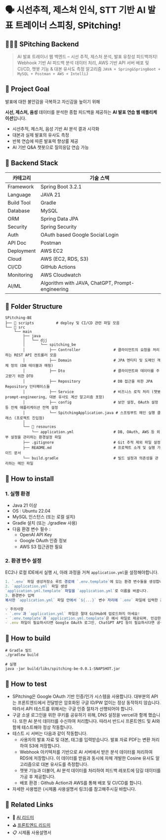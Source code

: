 # 🗣️ 시선추적, 제스처 인식, STT 기반 AI 발표 트레이너 스피칭, SPitching!

## 👩🏻‍💻 SPitching Backend

> AI 발표 트레이너 웹 백엔드 – 시선 추적, 제스처 분석, 발표 유창성 피드백까지!
Webhook 기반 AI 피드백 분석 데이터 처리, AWS 기반 API 서버 배포 및 CI/CD, 챗봇 기능 & 대본 유사도 측정 알고리즘
`JAVA + Spring&SpringBoot + MySQL + Postman + AWS + IntelliJ`
> 

## 🎯 **Project Goal**

발표에 대한 불안감을 극복하고 자신감을 높이기 위해

**시선, 제스처, 음성** 데이터를 분석한 종합 피드백을 제공하는 **AI 발표 연습 웹 애플리케이션**입니다.

- 시선추적, 제스처, 음성 기반 AI 분석 결과 시각화
- 대본과 실제 발표의 유사도 측정
- 반복 연습에 따른 발표력 향상률 제공
- AI 기반 Q&A 챗봇으로 질의응답 연습 가능

## 🧩 Back**end Stack**

| 카테고리 | 기술 스택 |
| --- | --- |
| Framework | Spring Boot 3.2.1 |
| Language | JAVA 21 |
| Build Tool | Gradle |
| Database | MySQL  |
| ORM | Spring Data JPA |
| Security | Spring Security |
| Auth | OAuth based Google Social Login |
| API Doc | Postman |
| Deployment | AWS EC2 |
| Cloud | AWS (EC2, RDS, S3) |
| CI/CD | GitHub Actions |
| Monitoring | AWS Cloudwatch |
| AI/ML | Algorithm with JAVA, ChatGPT, Prompt-engineering |

## **📁** **Folder Structure**

```
SPitching-BE
├── 📂 scripts          # deploy 및 CI/CD 관련 파일 모음
└── 📂 src
	└── main
	    ├── java
	    │   └── djj
	    │       └── spitching_be
	    │           ├── Controller               # 클라이언트의 요청을 처리하는 REST API 컨트롤러 모음
	    │           ├── Domain                   # JPA 엔티티 및 도메인 객체 정의 (DB 테이블과 매핑)
	    │           ├── Dto                      # 클라이언트와 데이터를 주고받기 위한 DTO
	    │           ├── Repository               # DB 접근을 위한 JPA Repository 인터페이스들
	    │           ├── Service                  # 비즈니스 로직 처리 (챗봇 prompt-engineering, 대본 유사도 계산 알고리즘 포함)
	    │           ├── config                   # 보안 설정, OAuth 설정 등 전체 애플리케이션 전역 설정
	    │           └── SpitchingApplication.java # 스프링부트 메인 실행 클래스 (프로젝트 진입점)
	    │
	    └── 📂 resources
	        └── application.yml                  # DB, OAuth, AWS 등 외부 설정을 관리하는 환경설정 파일
	    ├── .gitignore                           # Git 추적 제외 파일 설정
	    ├── README.md                            # 프로젝트 소개 및 실행 가이드 문서
	    └── build.gradle                         # 빌드 설정과 의존성을 관리하는 메인 파일
```

## **🔧 How to install**

### **1. 실행 환경**

- Java 21 이상
- OS : Ubuntu 22.04
- MySQL 인스턴스 (또는 로컬 설치)
- Gradle 설치 (또는 ./gradlew 사용)
- 다음 환경 변수 필수 :
    - OpenAI API Key
    - Google OAuth 인증 정보
    - AWS S3 접근권한 필요

### **2. 환경 변수 설정**

EC2나 로컬 IDE에서 실행 시, 아래 과정을 거쳐 `application.yml`을 설정해야합니다.

```jsx
1. `.env` 파일 생성저장소 루트 경로에 `.env.template`에 있는 환경 변수들을 생성합니다. (RDS, OAuth, AWS 키 등)
2. `application.yml` 파일 생성
`application.yml.template` 파일을 `application.yml`로 이름을 바꿉니다.
3. 환경변수 입력
복사한 `application.yml` 파일 안에서 `${...}` 변수 자리에 `.env` 파일에 입력한 값들을 직접 입력합니다.

💡 주의사항
- `.env`과 `application.yml` 파일은 절대 GitHub에 업로드하지 마세요!
- `.env.template`과 `application.yml.template`은 예시 파일로 제공되며, 민감한 키 값은 포함되어 있지 않습니다.
- .env 파일이 필요하시다면 Google OAuth 로그인, ChatGPT API 등이 필요하시다면 공식 이메일로 문의 바랍니다.
```

## **🐳 How to build**

```
# Gradle 빌드
./gradlew build

# 실행
java -jar build/libs/spitching-be-0.0.1-SNAPSHOT.jar
```

## 🧪 How to test

- SPitching은 Google OAuth 기반 인증/인가 시스템을 사용합니다. 대부분의 API는 프론트엔드에서 전달받은 암호화된 구글 ID/PW 없이는 정상 동작하지 않습니다. 따라서 API 테스트를 위해서는 구글 인증 절차가 선행되어야 합니다.
- 구글 소셜 로그인을 위한 쿠키를 공유하기 위해,  DNS 설정을 vercel과 함께 했습니다. 또한 AI 분석 데이터를 수신하여 처리합니다. 따라서 반드시 프론트엔드 및 AI와 함께 테스트해야 정상 작동합니다.
- 테스트 시 서버는 다음과 같이 작동합니다.
    - 사용자의 발표 자료 및 대본, 태그를 입력받습니다. 발표 자료 PDF는 변환 처리하여 S3에 저장합니다.
    - Webhook 아키텍처를 기반으로 AI 서버에서 받은 분석 데이터를 처리하여 RDS에 저장합니다. 이 데이터를 받음과 동시에 자체 개발한 Cosine 유사도 알고리즘으로 대본 유사도를 측정합니다.
    - 챗봇 기능과 더불어, AI 분석 데이터를 처리하여 피드백 레포트에 담길 데이터를 가공 후 제공합니다.
    - 배포 환경 : Github Action과 AWS를 통해 배포 및 CI/CD를 합니다.
- 자세한 사용법은 {시제품 사용설명서 링크}를 참고해주시길 바랍니다.

## **🔗 Related Links**

- 🧠 [AI 리드미](https://github.com/2024-capstone-project/SPitching-AI_SERVER.git)
- ⛳ [프론트엔드 리드미](https://github.com/2024-capstone-project/SPitching-FE.git)
- 📋 시제품 사용설명서
